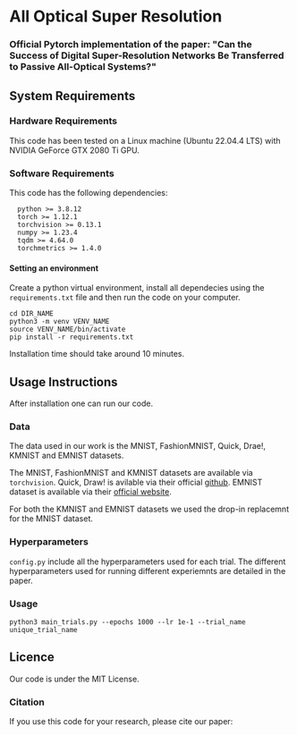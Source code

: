 # All Optical Super Resolution

### Official Pytorch implementation of the paper: "Can the Success of Digital Super-Resolution Networks Be Transferred to Passive All-Optical Systems?" 

## System Requirements 

### Hardware Requirements 

This code has been tested on a Linux machine (Ubuntu 22.04.4 LTS) with NVIDIA GeForce GTX 2080 Ti GPU. 

### Software Requirements 

This code has the following dependencies: 
```
  python >= 3.8.12 
  torch >= 1.12.1
  torchvision >= 0.13.1
  numpy >= 1.23.4
  tqdm >= 4.64.0
  torchmetrics >= 1.4.0
```

#### Setting an environment 

Create a python virtual environment, install all dependecies using the `requirements.txt` file and then run the code on your computer. 

```
cd DIR_NAME
python3 -m venv VENV_NAME
source VENV_NAME/bin/activate
pip install -r requirements.txt 
```
Installation time should take around 10 minutes. 

## Usage Instructions  

After installation one can run our code. 

### Data

The data used in our work is the MNIST, FashionMNIST, Quick, Drae!, KMNIST and EMNIST datasets. 

The MNIST, FashionMNIST and KMNIST datasets are available via `torchvision`. Quick, Draw! is avilable via their official [github](https://github.com/googlecreativelab/quickdraw-dataset). 
EMNIST dataset is available via their [official website](https://www.nist.gov/itl/products-and-services/emnist-dataset). 

For both the KMNIST and EMNIST datasets we used the drop-in replacemnt for the MNIST dataset. 

### Hyperparameters

`config.py` include all the hyperparameters used for each trial. The different hyperparameters used for running different experiemnts are detailed in the paper. 

### Usage

```
python3 main_trials.py --epochs 1000 --lr 1e-1 --trial_name unique_trial_name

```

## Licence 

Our code is under the MIT License. 

### Citation 

If you use this code for your research, please cite our paper:

```
```
